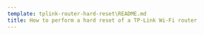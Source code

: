 ```yaml
---
template: tplink-router-hard-reset\README.md
title: How to perform a hard reset of a TP-Link Wi-Fi router
---
```

